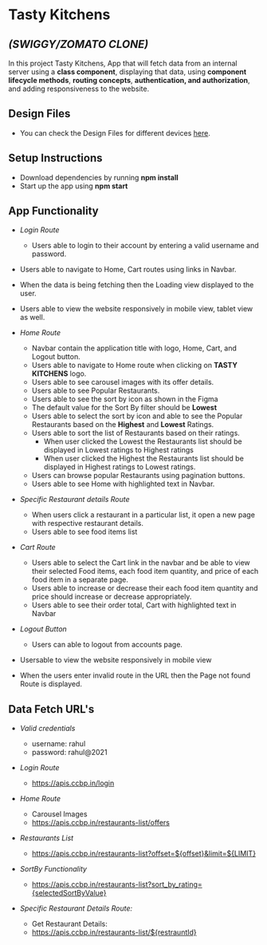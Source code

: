 # Tasty Kitchens

## _(SWIGGY/ZOMATO CLONE)_

In this project Tasty Kitchens, App that will fetch data from an internal server using a **class component**, displaying that data, using **component lifecycle methods**, **routing concepts**, **authentication, and authorization**, and adding responsiveness to the website.

## Design Files

- You can check the Design Files for different devices [here](https://www.figma.com/file/5DK9nvTWZ4W0ytHtDrDe56/Tasty_Kitchens).

## Setup Instructions

- Download dependencies by running **npm install**
- Start up the app using **npm start**

## App Functionality

- _Login Route_
  - Users able to login to their account by entering a valid username and password.
- Users able to navigate to Home, Cart routes using links in Navbar.
- When the data is being fetching then the Loading view displayed to the user.
- Users able to view the website responsively in mobile view, tablet view as well.

- _Home Route_

  - Navbar contain the application title with logo, Home, Cart, and Logout button.
  - Users able to navigate to Home route when clicking on **TASTY KITCHENS** logo.
  - Users able to see carousel images with its offer details.
  - Users able to see Popular Restaurants.
  - Users able to see the sort by icon as shown in the Figma
  - The default value for the Sort By filter should be **Lowest**
  - Users able to select the sort by icon and able to see the Popular Restaurants based on the **Highest** and **Lowest** Ratings.
  - Users able to sort the list of Restaurants based on their ratings.
    - When user clicked the Lowest the Restaurants list should be displayed in Lowest ratings to Highest ratings
    - When user clicked the Highest the Restaurants list should be displayed in Highest ratings to Lowest ratings.
  - Users can browse popular Restaurants using pagination buttons.
  - Users able to see Home with highlighted text in Navbar.

- _Specific Restaurant details Route_

  - When users click a restaurant in a particular list, it open a new page with respective restaurant details.
  - Users able to see food items list

- _Cart Route_

  - Users able to select the Cart link in the navbar and be able to view their selected Food items, each food item quantity, and price of each food item in a separate page.
  - Users able to increase or decrease their each food item quantity and price should increase or decrease appropriately.
  - Users able to see their order total, Cart with highlighted text in Navbar

- _Logout Button_
  - Users can able to logout from accounts page.
- Usersable to view the website responsively in mobile view
- When the users enter invalid route in the URL then the Page not found Route is displayed.

## Data Fetch URL's

- _Valid credentials_

  - username: rahul
  - password: rahul@2021

- _Login Route_

  - https://apis.ccbp.in/login

- _Home Route_

  - Carousel Images
  - https://apis.ccbp.in/restaurants-list/offers

- _Restaurants List_

  - https://apis.ccbp.in/restaurants-list?offset=${offset}&limit=${LIMIT}

- _SortBy Functionality_

  - https://apis.ccbp.in/restaurants-list?sort_by_rating={selectedSortByValue}

- _Specific Restaurant Details Route:_
  - Get Restaurant Details:
  - https://apis.ccbp.in/restaurants-list/${restrauntId}
